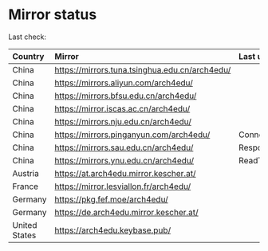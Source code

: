 <script src="./time.js"></script>
# Mirror status
Last check: <script type="text/javascript">localize(1670710693.8122947);</script>

|Country|Mirror|Last update|
|:------|:-----|:----------|
|China|https://mirrors.tuna.tsinghua.edu.cn/arch4edu/|<script type="text/javascript">localize(1670697252);</script>|
|China|https://mirrors.aliyun.com/arch4edu/|<script type="text/javascript">localize(1670654049);</script>|
|China|https://mirrors.bfsu.edu.cn/arch4edu/|<script type="text/javascript">localize(1670654049);</script>|
|China|https://mirror.iscas.ac.cn/arch4edu/|<script type="text/javascript">localize(1670654049);</script>|
|China|https://mirrors.nju.edu.cn/arch4edu/|<script type="text/javascript">localize(1670654049);</script>|
|China|https://mirrors.pinganyun.com/arch4edu/|ConnectTimeout|
|China|https://mirrors.sau.edu.cn/arch4edu/|Response 500|
|China|https://mirrors.ynu.edu.cn/arch4edu/|ReadTimeout|
|Austria|https://at.arch4edu.mirror.kescher.at/|<script type="text/javascript">localize(1670697252);</script>|
|France|https://mirror.lesviallon.fr/arch4edu/|<script type="text/javascript">localize(1670654049);</script>|
|Germany|https://pkg.fef.moe/arch4edu/|<script type="text/javascript">localize(1670697252);</script>|
|Germany|https://de.arch4edu.mirror.kescher.at/|<script type="text/javascript">localize(1670697252);</script>|
|United States|https://arch4edu.keybase.pub/|<script type="text/javascript">localize(1670654049);</script>|

<script src="./tablefilter/tablefilter.js"></script>
<script src="./table.js"></script>